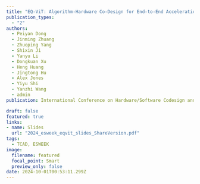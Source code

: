 ```yaml
---
title: "EQ-ViT: Algorithm-Hardware Co-Design for End-to-End Acceleration of Real-Time Vision Transformer Inference on Versal ACAP Architecture (🔥📣New Paper & Project🔥📣! )"
publication_types:
  - "2"
authors:
  - Peiyan Dong
  - Jinming Zhuang
  - Zhuoping Yang
  - Shixin Ji
  - Yanyu Li
  - Dongkuan Xu
  - Heng Huang
  - Jingtong Hu
  - Alex Jones
  - Yiyu Shi
  - Yanzhi Wang
  - admin
publication: International Conference on Hardware/Software Codesign and System Synthesis (CODES+ISSS) in conjunction with (ESWEEK), RALEIGH, NC, USA, Sept. 29-Oct. 4, 2024. Also appears as part of the ESWEEK-TCAD Special Issue, IEEE Transactions on Computer-Aided Design of Integrated Circuits and Systems (IEEE TCAD).  

draft: false
featured: true
links:
- name: Slides
  url: "2024_esweek_eqvit_slides_ShareVersion.pdf"
tags:
  - TCAD, ESWEEK
image:
  filename: featured
  focal_point: Smart
  preview_only: false
date: 2024-10-01T00:53:11.299Z
---
```

